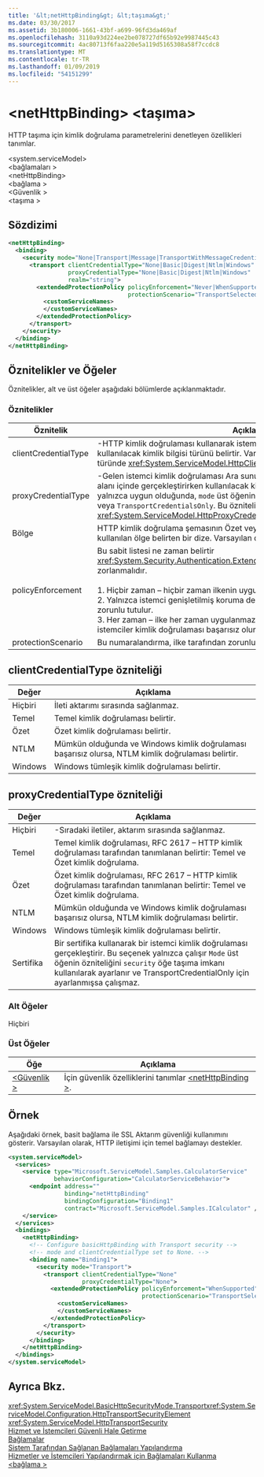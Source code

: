 ```yaml
---
title: '&lt;netHttpBinding&gt; &lt;taşıma&gt;'
ms.date: 03/30/2017
ms.assetid: 3b180006-1661-43bf-a699-96fd3da469af
ms.openlocfilehash: 3110a93d224ee2be078727df65b92e9987445c43
ms.sourcegitcommit: 4ac80713f6faa220e5a119d5165308a58f7ccdc8
ms.translationtype: MT
ms.contentlocale: tr-TR
ms.lasthandoff: 01/09/2019
ms.locfileid: "54151299"
---
```

# <a name="lttransportgt-of-ltnethttpbindinggt"></a>&lt;netHttpBinding&gt; &lt;taşıma&gt;
HTTP taşıma için kimlik doğrulama parametrelerini denetleyen özellikleri tanımlar.  
  
\<system.serviceModel>  
\<bağlamaları >  
\<netHttpBinding>  
\<bağlama >  
\<Güvenlik >  
\<taşıma >  
  
## <a name="syntax"></a>Sözdizimi  
  
```xml  
<netHttpBinding>
  <binding>
    <security mode="None|Transport|Message|TransportWithMessageCredential|TransportCredentialOnly">
      <transport clientCredentialType="None|Basic|Digest|Ntlm|Windows"
                 proxyCredentialType="None|Basic|Digest|Ntlm|Windows"
                 realm="string">
        <extendedProtectionPolicy policyEnforcement="Never|WhenSupported|Always"
                                  protectionScenario="TransportSelected|TrustedProxy">
          <customServiceNames>
          </customServiceNames>
        </extendedProtectionPolicy>
      </transport>
    </security>
  </binding>
</netHttpBinding>
```  
  
## <a name="attributes-and-elements"></a>Öznitelikler ve Öğeler  
 Öznitelikler, alt ve üst öğeler aşağıdaki bölümlerde açıklanmaktadır.  
  
### <a name="attributes"></a>Öznitelikler  
  
|Öznitelik|Açıklama|  
|---------------|-----------------|  
|clientCredentialType|-HTTP kimlik doğrulaması kullanarak istemci kimlik doğrulaması yapılırken kullanılacak kimlik bilgisi türünü belirtir.  Varsayılan, `None` değeridir. Bu öznitelik türünde <xref:System.ServiceModel.HttpClientCredentialType>.|  
|proxyCredentialType|-Gelen istemci kimlik doğrulaması Ara sunucu kullanarak HTTP üzerinden bir etki alanı içinde gerçekleştirirken kullanılacak kimlik bilgisi türünü belirtir. Bu özniteliği yalnızca uygun olduğunda, `mode` üst öğenin özniteliğini `security` öğesi `Transport` veya `TransportCredentialsOnly`. Bu öznitelik türünde <xref:System.ServiceModel.HttpProxyCredentialType>.|  
|Bölge|HTTP kimlik doğrulama şemasının Özet veya temel kimlik doğrulaması için kullanılan ölge belirten bir dize. Varsayılan değer boş bir dizedir.|  
|policyEnforcement|Bu sabit listesi ne zaman belirtir <xref:System.Security.Authentication.ExtendedProtection.ExtendedProtectionPolicy> zorlanmalıdır.<br /><br /> 1.  Hiçbir zaman – hiçbir zaman ilkenin uygulanıp (genişletilmiş koruma devre dışı).<br />2.  Yalnızca istemci genişletilmiş koruma destekliyorsa WhenSupported – ilke zorunlu tutulur.<br />3.  Her zaman – ilke her zaman uygulanmaz. Genişletilmiş Koruma desteklemeyen istemciler kimlik doğrulaması başarısız olur.|  
|protectionScenario|Bu numaralandırma, ilke tarafından zorunlu koruma senaryosu belirtir.|  
  
## <a name="clientcredentialtype-attribute"></a>clientCredentialType özniteliği  
  
|Değer|Açıklama|  
|-----------|-----------------|  
|Hiçbiri|İleti aktarımı sırasında sağlanmaz.|  
|Temel|Temel kimlik doğrulaması belirtir.|  
|Özet|Özet kimlik doğrulaması belirtir.|  
|NTLM|Mümkün olduğunda ve Windows kimlik doğrulaması başarısız olursa, NTLM kimlik doğrulaması belirtir.|  
|Windows|Windows tümleşik kimlik doğrulaması belirtir.|  
  
## <a name="proxycredentialtype-attribute"></a>proxyCredentialType özniteliği  
  
|Değer|Açıklama|  
|-----------|-----------------|  
|Hiçbiri|-Sıradaki iletiler, aktarım sırasında sağlanmaz.|  
|Temel|Temel kimlik doğrulaması, RFC 2617 – HTTP kimlik doğrulaması tarafından tanımlanan belirtir: Temel ve Özet kimlik doğrulama.|  
|Özet|Özet kimlik doğrulaması, RFC 2617 – HTTP kimlik doğrulaması tarafından tanımlanan belirtir: Temel ve Özet kimlik doğrulama.|  
|NTLM|Mümkün olduğunda ve Windows kimlik doğrulaması başarısız olursa, NTLM kimlik doğrulaması belirtir.|  
|Windows|Windows tümleşik kimlik doğrulaması belirtir.|  
|Sertifika|Bir sertifika kullanarak bir istemci kimlik doğrulaması gerçekleştirir. Bu seçenek yalnızca çalışır `Mode` üst öğenin özniteliğini `security` öğe taşıma imkanı kullanılarak ayarlanır ve TransportCredentialOnly için ayarlanmışsa çalışmaz.|  
  
### <a name="child-elements"></a>Alt Öğeler  
 Hiçbiri  
  
### <a name="parent-elements"></a>Üst Öğeler  
  
|Öğe|Açıklama|  
|-------------|-----------------|  
|[\<Güvenlik >](../../../../../docs/framework/configure-apps/file-schema/wcf/security-of-nethttpbinding.md)|İçin güvenlik özelliklerini tanımlar [ \<netHttpBinding >](../../../../../docs/framework/configure-apps/file-schema/wcf/nethttpbinding.md).|  
  
## <a name="example"></a>Örnek  
 Aşağıdaki örnek, basit bağlama ile SSL Aktarım güvenliği kullanımını gösterir. Varsayılan olarak, HTTP iletişimi için temel bağlamayı destekler.  
  
```xml  
<system.serviceModel>
  <services>
    <service type="Microsoft.ServiceModel.Samples.CalculatorService"
             behaviorConfiguration="CalculatorServiceBehavior">
      <endpoint address=""
                binding="netHttpBinding"
                bindingConfiguration="Binding1"
                contract="Microsoft.ServiceModel.Samples.ICalculator" />
    </service>
  </services>
  <bindings>
    <netHttpBinding>
      <!-- Configure basicHttpBinding with Transport security -->
      <!-- mode and clientCredentialType set to None. -->
      <binding name="Binding1">
        <security mode="Transport">
          <transport clientCredentialType="None"
                     proxyCredentialType="None">
            <extendedProtectionPolicy policyEnforcement="WhenSupported"
                                      protectionScenario="TransportSelected">
              <customServiceNames>
              </customServiceNames>
            </extendedProtectionPolicy>
          </transport>
        </security>
      </binding>
    </netHttpBinding>
  </bindings>
</system.serviceModel>
```  
  
## <a name="see-also"></a>Ayrıca Bkz.  
 <xref:System.ServiceModel.BasicHttpSecurityMode.Transport><xref:System.ServiceModel.Configuration.HttpTransportSecurityElement>  
 <xref:System.ServiceModel.HttpTransportSecurity>  
 [Hizmet ve İstemcileri Güvenli Hale Getirme](../../../../../docs/framework/wcf/feature-details/securing-services-and-clients.md)  
 [Bağlamalar](../../../../../docs/framework/wcf/bindings.md)  
 [Sistem Tarafından Sağlanan Bağlamaları Yapılandırma](../../../../../docs/framework/wcf/feature-details/configuring-system-provided-bindings.md)  
 [Hizmetler ve İstemcileri Yapılandırmak için Bağlamaları Kullanma](../../../../../docs/framework/wcf/using-bindings-to-configure-services-and-clients.md)  
 [\<bağlama >](../../../../../docs/framework/misc/binding.md)
